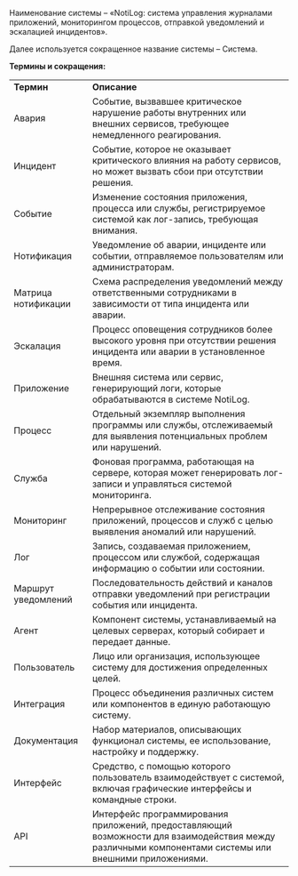 Наименование системы – «NotiLog: система управления журналами приложений, мониторингом процессов, отправкой уведомлений и эскалацией инцидентов».

Далее используется сокращенное название системы – Система.

**Термины и сокращения:**

<table><tbody><tr><td><strong>Термин</strong></td><td><strong>Описание</strong></td></tr><tr><td>Авария</td><td>Событие, вызвавшее критическое нарушение работы внутренних или внешних сервисов, требующее немедленного реагирования.</td></tr><tr><td>Инцидент</td><td>Событие, которое не оказывает критического влияния на работу сервисов, но может вызвать сбои при отсутствии решения.</td></tr><tr><td>Событие</td><td>Изменение состояния приложения, процесса или службы, регистрируемое системой как лог-запись, требующая внимания.</td></tr><tr><td>Нотификация</td><td>Уведомление об аварии, инциденте или событии, отправляемое пользователям или администраторам.</td></tr><tr><td>Матрица нотификации</td><td>Схема распределения уведомлений между ответственными сотрудниками в зависимости от типа инцидента или аварии.</td></tr><tr><td>Эскалация</td><td>Процесс оповещения сотрудников более высокого уровня при отсутствии решения инцидента или аварии в установленное время.</td></tr><tr><td>Приложение</td><td>Внешняя система или сервис, генерирующий логи, которые обрабатываются в системе NotiLog.</td></tr><tr><td>Процесс</td><td>Отдельный экземпляр выполнения программы или службы, отслеживаемый для выявления потенциальных проблем или нарушений.</td></tr><tr><td>Служба</td><td>Фоновая программа, работающая на сервере, которая может генерировать лог-записи и управляться системой мониторинга.</td></tr><tr><td>Мониторинг</td><td>Непрерывное отслеживание состояния приложений, процессов и служб с целью выявления аномалий или нарушений.</td></tr><tr><td>Лог</td><td>Запись, создаваемая приложением, процессом или службой, содержащая информацию о событии или состоянии.</td></tr><tr><td>Маршрут уведомлений</td><td>Последовательность действий и каналов отправки уведомлений при регистрации события или инцидента.</td></tr><tr><td>Агент</td><td>Компонент системы, устанавливаемый на целевых серверах, который собирает и передает данные.</td></tr><tr><td>Пользователь</td><td>Лицо или организация, использующее систему для достижения определенных целей.</td></tr><tr><td>Интеграция</td><td>Процесс объединения различных систем или компонентов в единую работающую систему.</td></tr><tr><td>Документация</td><td>Набор материалов, описывающих функционал системы, ее использование, настройку и поддержку.</td></tr><tr><td>Интерфейс</td><td>Средство, с помощью которого пользователь взаимодействует с системой, включая графические интерфейсы и командные строки.</td></tr><tr><td>API</td><td>Интерфейс программирования приложений, предоставляющий возможности для взаимодействия между различными компонентами системы или внешними приложениями.</td></tr></tbody></table>